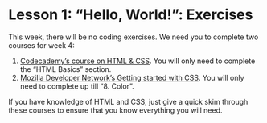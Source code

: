 # Lesson 1: “Hello, World!”: Exercises

This week, there will be no coding exercises. We need you to complete two courses for week 4:

1. [Codecademy’s course on HTML & CSS](http://www.codecademy.com/tracks/web). You will only need to complete the “HTML Basics” section.
2. [Mozilla Developer Network’s Getting started with CSS](https://developer.mozilla.org/en-US/docs/Web/Guide/CSS/Getting_started). You will only need to complete up till “8. Color”.

If you have knowledge of HTML and CSS, just give a quick skim through these courses to ensure that you know everything you will need.

